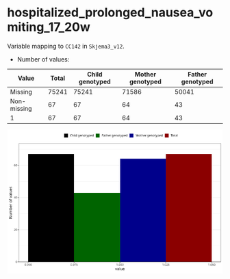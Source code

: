 # hospitalized_prolonged_nausea_vomiting_17_20w
Variable mapping to `CC142` in `Skjema3_v12`.
- Number of values:

| Value | Total | Child genotyped | Mother genotyped | Father genotyped |
| ----- | ----- | --------------- | ---------------- | ---------------- |
| Missing | 75241 | 75241 | 71586 | 50041 |
| Non-missing | 67 | 67 | 64 | 43 |
| 1 | 67 | 67 | 64 | 43 |



![](hospitalized_prolonged_nausea_vomiting_17_20w_n.png)



